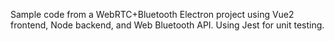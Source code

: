 Sample code from a WebRTC+Bluetooth Electron project using Vue2 frontend, Node backend, and Web Bluetooth API.
Using Jest for unit testing.

